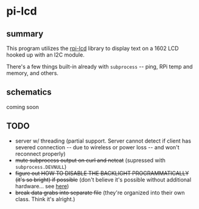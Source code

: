 # pi-lcd

## summary

This program utilizes the [rpi-lcd](https://pypi.org/project/rpi-lcd/) library to display text on a 1602 LCD hooked up with an I2C module.

There's a few things built-in already with ```subprocess``` -- ping, RPi temp and memory, and others.

## schematics

coming soon

## TODO

- server w/ threading (partial support. Server cannot detect if client has severed connection -- due to wireless or power loss -- and won't reconnect properly)
- ~~mute subprocess output on curl and netcat~~ (supressed with ```subprocess.DEVNULL```)
- ~~figure out HOW TO DISABLE THE BACKLIGHT PROGRAMMATICALLY (it's so bright) if possible~~ (don't believe it's possible without additional hardware... see [here](https://www.instructables.com/I2C-Backlight-Control-of-an-LCD-Display-1602-or-20/))
- ~~break data grabs into separate file~~ (they're organized into their own class. Think it's alright.)
